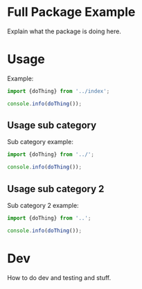 # Full Package Example

Explain what the package is doing here.

# Usage

<!-- this comment has no links -->

Example:

<!-- example-link: src/readme-examples/index-filename-import.example.ts -->

```TypeScript
import {doThing} from '../index';

console.info(doThing());

```

## Usage sub category

Sub category example:

<!-- example-link: src/readme-examples/no-index-filename-import.example.ts -->

```TypeScript
import {doThing} from '../';

console.info(doThing());

```

## Usage sub category 2

Sub category 2 example:

<!-- example-link: src/readme-examples/no-trailing-slash-import.example.ts -->

```TypeScript
import {doThing} from '..';

console.info(doThing());

```

# Dev

How to do dev and testing and stuff.
